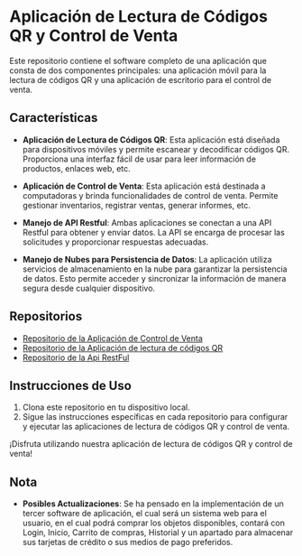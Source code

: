 # Aplicación de Lectura de Códigos QR y Control de Venta

Este repositorio contiene el software completo de una aplicación que consta de dos componentes principales: una aplicación móvil para la lectura de códigos QR y una aplicación de escritorio para el control de venta.

## Características

- **Aplicación de Lectura de Códigos QR**: Esta aplicación está diseñada para dispositivos móviles y permite escanear y decodificar códigos QR. Proporciona una interfaz fácil de usar para leer información de productos, enlaces web, etc.

- **Aplicación de Control de Venta**: Esta aplicación está destinada a computadoras y brinda funcionalidades de control de venta. Permite gestionar inventarios, registrar ventas, generar informes, etc.

- **Manejo de API Restful**: Ambas aplicaciones se conectan a una API Restful para obtener y enviar datos. La API se encarga de procesar las solicitudes y proporcionar respuestas adecuadas.

- **Manejo de Nubes para Persistencia de Datos**: La aplicación utiliza servicios de almacenamiento en la nube para garantizar la persistencia de datos. Esto permite acceder y sincronizar la información de manera segura desde cualquier dispositivo.

## Repositorios

- [Repositorio de la Aplicación de Control de Venta](https://github.com/IrvingCM123/Sistema_Venta_QR.git)
- [Repositorio de la Aplicación de lectura de códigos QR](*Pendiente)
- [Repositorio de la Api RestFul](*Pendiente)

## Instrucciones de Uso

1. Clona este repositorio en tu dispositivo local.
2. Sigue las instrucciones específicas en cada repositorio para configurar y ejecutar las aplicaciones de lectura de códigos QR y control de venta.

¡Disfruta utilizando nuestra aplicación de lectura de códigos QR y control de venta!

## Nota 

- **Posibles Actualizaciones**: Se ha pensado en la implementación de un tercer software de aplicación, el cual será un sistema web para el usuario, en el cual podrá comprar los objetos disponibles, contará con Login, Inicio, Carrito de compras, Historial y un apartado para almacenar sus tarjetas de crédito o sus medios de pago preferidos.
